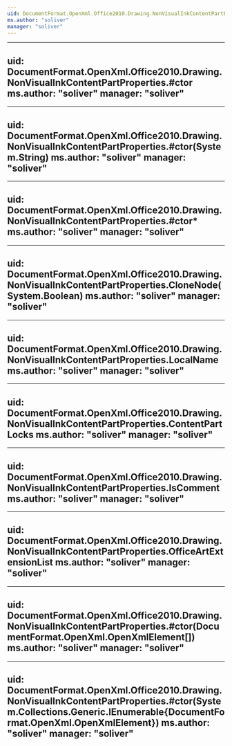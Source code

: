 ```yaml
---
uid: DocumentFormat.OpenXml.Office2010.Drawing.NonVisualInkContentPartProperties
ms.author: "soliver"
manager: "soliver"
---
```


---
uid: DocumentFormat.OpenXml.Office2010.Drawing.NonVisualInkContentPartProperties.#ctor
ms.author: "soliver"
manager: "soliver"
---

---
uid: DocumentFormat.OpenXml.Office2010.Drawing.NonVisualInkContentPartProperties.#ctor(System.String)
ms.author: "soliver"
manager: "soliver"
---

---
uid: DocumentFormat.OpenXml.Office2010.Drawing.NonVisualInkContentPartProperties.#ctor*
ms.author: "soliver"
manager: "soliver"
---

---
uid: DocumentFormat.OpenXml.Office2010.Drawing.NonVisualInkContentPartProperties.CloneNode(System.Boolean)
ms.author: "soliver"
manager: "soliver"
---

---
uid: DocumentFormat.OpenXml.Office2010.Drawing.NonVisualInkContentPartProperties.LocalName
ms.author: "soliver"
manager: "soliver"
---

---
uid: DocumentFormat.OpenXml.Office2010.Drawing.NonVisualInkContentPartProperties.ContentPartLocks
ms.author: "soliver"
manager: "soliver"
---

---
uid: DocumentFormat.OpenXml.Office2010.Drawing.NonVisualInkContentPartProperties.IsComment
ms.author: "soliver"
manager: "soliver"
---

---
uid: DocumentFormat.OpenXml.Office2010.Drawing.NonVisualInkContentPartProperties.OfficeArtExtensionList
ms.author: "soliver"
manager: "soliver"
---

---
uid: DocumentFormat.OpenXml.Office2010.Drawing.NonVisualInkContentPartProperties.#ctor(DocumentFormat.OpenXml.OpenXmlElement[])
ms.author: "soliver"
manager: "soliver"
---

---
uid: DocumentFormat.OpenXml.Office2010.Drawing.NonVisualInkContentPartProperties.#ctor(System.Collections.Generic.IEnumerable{DocumentFormat.OpenXml.OpenXmlElement})
ms.author: "soliver"
manager: "soliver"
---
